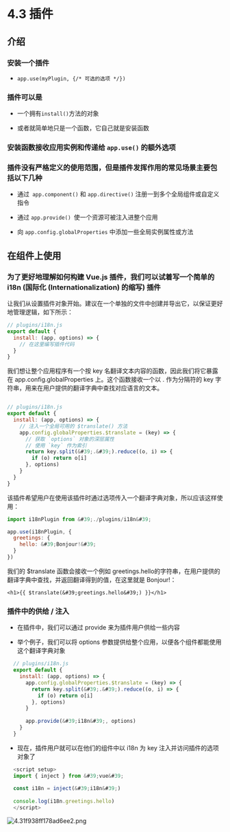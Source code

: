 # 4.3 插件

## 介绍

### 安装一个插件

- `app.use(myPlugin, {/* 可选的选项 */})`

### 插件可以是

- 一个拥有` install() `方法的对象

- 或者就简单地只是一个函数，它自己就是安装函数

### 安装函数接收应用实例和传递给 `app.use()` 的额外选项

### 插件没有严格定义的使用范围，但是插件发挥作用的常见场景主要包括以下几种

- 通过` app.component()` 和 `app.directive()` 注册一到多个全局组件或自定义指令

- 通过 `app.provide() `使一个资源可被注入进整个应用

- 向 `app.config.globalProperties` 中添加一些全局实例属性或方法

## 在组件上使用

### 为了更好地理解如何构建 Vue.js 插件，我们可以试着写一个简单的 i18n (国际化 (Internationalization) 的缩写) 插件

让我们从设置插件对象开始。建议在一个单独的文件中创建并导出它，以保证更好地管理逻辑，如下所示：

```js
// plugins/i18n.js
export default {
  install: (app, options) => {
    // 在这里编写插件代码
  }
}
```
我们想让整个应用程序有一个按 key 名翻译文本内容的函数，因此我们将它暴露在 app.config.globalProperties 上。这个函数接收一个以 . 作为分隔符的 key 字符串，用来在用户提供的翻译字典中查找对应语言的文本。

```js

// plugins/i18n.js
export default {
  install: (app, options) => {
    // 注入一个全局可用的 $translate() 方法
    app.config.globalProperties.$translate = (key) => {
      // 获取 `options` 对象的深层属性
      // 使用 `key` 作为索引
      return key.split(&#39;.&#39;).reduce((o, i) => {
        if (o) return o[i]
      }, options)
    }
  }
}
```
该插件希望用户在使用该插件时通过选项传入一个翻译字典对象，所以应该这样使用：

```js
import i18nPlugin from &#39;./plugins/i18n&#39;

app.use(i18nPlugin, {
  greetings: {
    hello: &#39;Bonjour!&#39;
  }
})
```
我们的 $translate 函数会接收一个例如 greetings.hello的字符串，在用户提供的翻译字典中查找，并返回翻译得到的值，在这里就是 Bonjour!：

`<h1>{{ $translate(&#39;greetings.hello&#39;) }}</h1>`
### 插件中的供给 / 注入

- 在插件中，我们可以通过 provide 来为插件用户供给一些内容

- 举个例子，我们可以将 options 参数提供给整个应用，以便各个组件都能使用这个翻译字典对象

```js
  // plugins/i18n.js
  export default {
    install: (app, options) => {
      app.config.globalProperties.$translate = (key) => {
        return key.split(&#39;.&#39;).reduce((o, i) => {
          if (o) return o[i]
        }, options)
      }
  
      app.provide(&#39;i18n&#39;, options)
    }
  }
```
- 现在，插件用户就可以在他们的组件中以 i18n 为 key 注入并访问插件的选项对象了

```js
  <script setup>
  import { inject } from &#39;vue&#39;
  
  const i18n = inject(&#39;i18n&#39;)
  
  console.log(i18n.greetings.hello)
  </script>
```

![4.31f938ff178ad6ee2.png](https://img.picgo.net/2024/02/10/4.31f938ff178ad6ee2.png)